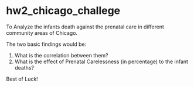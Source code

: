 # hw2_chicago_challege
To Analyze the infants death against the prenatal care in different community areas of Chicago. 

The two basic findings would be: 

1. What is the correlation between them?
2. What is the effect of Prenatal Carelessness (in percentage) to the infant deaths?
 
Best of Luck!
